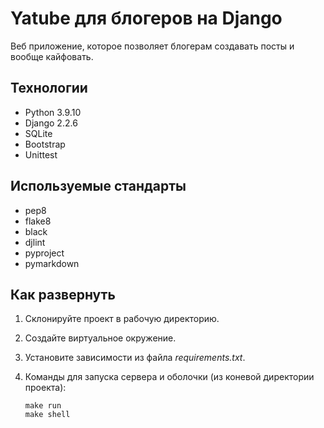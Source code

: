 # Yatube для блогеров на Django

Веб приложение, которое позволяет блогерам создавать посты и вообще кайфовать.

## Технологии

- Python 3.9.10
- Django 2.2.6
- SQLite
- Bootstrap
- Unittest

## Используемые стандарты
- pep8
- flake8
- black
- djlint
- pyproject
- pymarkdown

## Как развернуть

1. Склонируйте проект в рабочую директорию.
2. Создайте виртуальное окружение.
3. Установите зависимости из файла *requirements.txt*.
4. Команды для запуска сервера и оболочки (из коневой директории проекта):

    ```
    make run
    make shell
    ```
